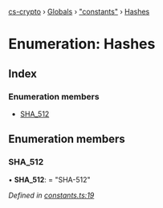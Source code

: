 [cs-crypto](../README.md) › [Globals](../globals.md) › ["constants"](../modules/_constants_.md) › [Hashes](_constants_.hashes.md)

# Enumeration: Hashes

## Index

### Enumeration members

* [SHA_512](_constants_.hashes.md#sha_512)

## Enumeration members

###  SHA_512

• **SHA_512**: = "SHA-512"

*Defined in [constants.ts:19](https://github.com/very-amused/CS-crypto/blob/8a5a356/src/constants.ts#L19)*
